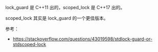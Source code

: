 lock_guard 是 C++11 出的，scoped_lock 是 C++17 出的。

scoped_lock 其实是 lock_guard 的一个更佳版本。

参考：

- <https://stackoverflow.com/questions/43019598/stdlock-guard-or-stdscoped-lock>
